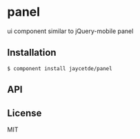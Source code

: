 
# panel

  ui component similar to jQuery-mobile panel

## Installation

    $ component install jaycetde/panel

## API

   

## License

  MIT

